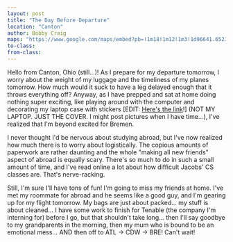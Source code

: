 ```yaml
---
layout: post
title: "The Day Before Departure"
location: "Canton"
author: Bobby Craig
maps: "https://www.google.com/maps/embed?pb=!1m18!1m12!1m3!1d96641.65231230289!2d-81.43518396357355!3d40.80485911564358!2m3!1f0!2f0!3f0!3m2!1i1024!2i768!4f13.1!3m3!1m2!1s0x8836c84fd29980a9%3A0x12cc9ba49ffa6f4b!2sCanton%2C+OH!5e0!3m2!1sen!2sus!4v1484941513653"
to-class:
from-class:
---
```


Hello from Canton, Ohio (still...)! As I prepare for my departure tomorrow, I worry about the weight of my luggage and the timeliness of my planes tomorrow. How much would it suck to have a leg delayed enough that it throws everything off? Anyway, as I have prepped and sat at home doing nothing super exciting, like playing around with the computer and decorating my laptop case with stickers \[EDIT: <a href="/img/post-pics/IMG_2226.JPG">Here's the link</a>!] (NOT MY LAPTOP. JUST THE COVER. I might post pictures when I have time...), I've realized that I'm beyond excited for Bremen.

I never thought I'd be nervous about studying abroad, but I've now realized how much there is to worry about logistically. The copious amounts of paperwork are rather daunting and the whole "making all new friends" aspect of abroad is equally scary. There's so much to do in such a small amount of time, and I've read online a lot about how difficult Jacobs' CS classes are. That's nerve-racking.

Still, I'm sure I'll have tons of fun! I'm going to miss my friends at home. I've met my roommate for abroad and he seems like a good guy, and I'm gearing up for my flight tomorrow. My bags are just about packed... my stuff is about cleaned... I have some work to finish for Tenable (the company I'm interning for) before I go, but that shouldn't take long... then I'll say goodbye to my grandparents in the morning, then my mum who is bound to be an emotional mess... AND then off to ATL -> CDW -> BRE! Can't wait!
